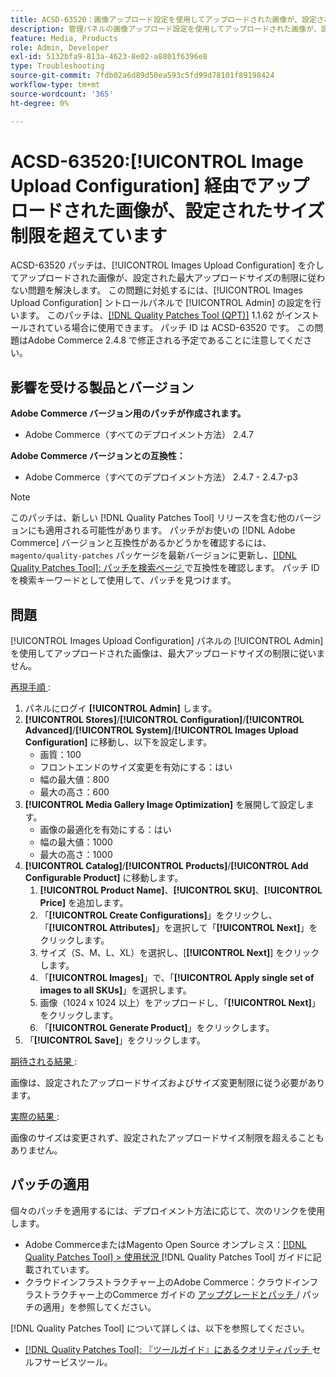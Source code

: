 ```yaml
---
title: ACSD-63520：画像アップロード設定を使用してアップロードされた画像が、設定されたサイズ制限を超えています
description: 管理パネルの画像アップロード設定を使用してアップロードされた画像が、設定された最大アップロードサイズの制限に従わないAdobe Commerceの問題を修正するために、ACSD-63520 パッチを適用してください。
feature: Media, Products
role: Admin, Developer
exl-id: 5132bfa9-813a-4623-8e02-a8801f6396e8
type: Troubleshooting
source-git-commit: 7fdb02a6d89d50ea593c5fd99d78101f89198424
workflow-type: tm+mt
source-wordcount: '365'
ht-degree: 0%

---
```


# ACSD-63520:[!UICONTROL Image Upload Configuration] 経由でアップロードされた画像が、設定されたサイズ制限を超えています

ACSD-63520 パッチは、[!UICONTROL Images Upload Configuration] を介してアップロードされた画像が、設定された最大アップロードサイズの制限に従わない問題を解決します。 この問題に対処するには、[!UICONTROL Images Upload Configuration] ントロールパネルで [!UICONTROL Admin] の設定を行います。 このパッチは、[[!DNL Quality Patches Tool (QPT)]](/help/tools/quality-patches-tool/quality-patches-tool-to-self-serve-quality-patches.md) 1.1.62 がインストールされている場合に使用できます。 パッチ ID は ACSD-63520 です。 この問題はAdobe Commerce 2.4.8 で修正される予定であることに注意してください。

## 影響を受ける製品とバージョン

**Adobe Commerce バージョン用のパッチが作成されます。**
* Adobe Commerce（すべてのデプロイメント方法） 2.4.7

**Adobe Commerce バージョンとの互換性：**
* Adobe Commerce（すべてのデプロイメント方法） 2.4.7 - 2.4.7-p3

>[!NOTE]
>
>このパッチは、新しい [!DNL Quality Patches Tool] リリースを含む他のバージョンにも適用される可能性があります。 パッチがお使いの [!DNL Adobe Commerce] バージョンと互換性があるかどうかを確認するには、`magento/quality-patches` パッケージを最新バージョンに更新し、[[!DNL Quality Patches Tool]: パッチを検索ページ ](https://experienceleague.adobe.com/tools/commerce-quality-patches/index.html?lang=ja) で互換性を確認します。 パッチ ID を検索キーワードとして使用して、パッチを見つけます。

## 問題

[!UICONTROL Images Upload Configuration] パネルの [!UICONTROL Admin] を使用してアップロードされた画像は、最大アップロードサイズの制限に従いません。

<u> 再現手順 </u>:

1. パネルにログイ **[!UICONTROL Admin]** します。
1. **[!UICONTROL Stores]**/**[!UICONTROL Configuration]**/**[!UICONTROL Advanced]**/**[!UICONTROL System]**/**[!UICONTROL Images Upload Configuration]** に移動し、以下を設定します。
   * 画質：100
   * フロントエンドのサイズ変更を有効にする：はい
   * 幅の最大値：800
   * 最大の高さ：600
1. **[!UICONTROL Media Gallery Image Optimization]** を展開して設定します。
   * 画像の最適化を有効にする：はい
   * 幅の最大値：1000
   * 最大の高さ：1000
1. **[!UICONTROL Catalog]**/**[!UICONTROL Products]**/**[!UICONTROL Add Configurable Product]** に移動します。
   1. **[!UICONTROL Product Name]**、**[!UICONTROL SKU]**、**[!UICONTROL Price]** を追加します。
   1. 「**[!UICONTROL Create Configurations]**」をクリックし、「**[!UICONTROL Attributes]**」を選択して「**[!UICONTROL Next]**」をクリックします。
   1. サイズ（S、M、L、XL）を選択し、[**[!UICONTROL Next]**] をクリックします。
   1. 「**[!UICONTROL Images]**」で、「**[!UICONTROL Apply single set of images to all SKUs]**」を選択します。
   1. 画像（1024 x 1024 以上）をアップロードし、「**[!UICONTROL Next]**」をクリックします。
   1. 「**[!UICONTROL Generate Product]**」をクリックします。
1. 「**[!UICONTROL Save]**」をクリックします。

<u> 期待される結果 </u>:

画像は、設定されたアップロードサイズおよびサイズ変更制限に従う必要があります。

<u> 実際の結果 </u>:

画像のサイズは変更されず、設定されたアップロードサイズ制限を超えることもありません。

## パッチの適用

個々のパッチを適用するには、デプロイメント方法に応じて、次のリンクを使用します。

* Adobe CommerceまたはMagento Open Source オンプレミス：[[!DNL Quality Patches Tool] > 使用状況 ](/help/tools/quality-patches-tool/usage.md) [!DNL Quality Patches Tool] ガイドに記載されています。
* クラウドインフラストラクチャー上のAdobe Commerce：クラウドインフラストラクチャー上のCommerce ガイドの [ アップグレードとパッチ ](https://experienceleague.adobe.com/docs/commerce-cloud-service/user-guide/develop/upgrade/apply-patches.html?lang=ja)/ パッチの適用」を参照してください。

[!DNL Quality Patches Tool] について詳しくは、以下を参照してください。

* [[!DNL Quality Patches Tool]: 『ツールガイド』にあるクオリティパッチ ](/help/tools/quality-patches-tool/quality-patches-tool-to-self-serve-quality-patches.md) セルフサービスツール。
